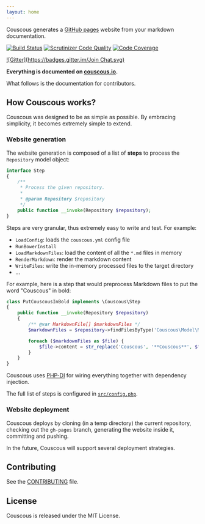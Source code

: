 ```yaml
---
layout: home
---
```


Couscous generates a [GitHub pages](http://pages.github.com/) website from your markdown documentation.

[![Build Status](https://travis-ci.org/CouscousPHP/Couscous.svg?branch=master)](https://travis-ci.org/CouscousPHP/Couscous)
[![Scrutinizer Code Quality](https://scrutinizer-ci.com/g/CouscousPHP/Couscous/badges/quality-score.png?b=master)](https://scrutinizer-ci.com/g/CouscousPHP/Couscous/?branch=master)
[![Code Coverage](https://scrutinizer-ci.com/g/CouscousPHP/Couscous/badges/coverage.png?b=master)](https://scrutinizer-ci.com/g/CouscousPHP/Couscous/?branch=master)

[![Gitter](https://badges.gitter.im/Join Chat.svg)](https://gitter.im/CouscousPHP/Couscous)

**Everything is documented on [couscous.io](http://couscous.io/).**

What follows is the documentation for contributors.

## How Couscous works?

Couscous was designed to be as simple as possible. By embracing simplicity, it becomes extremely simple to extend.

### Website generation

The website generation is composed of a list of **steps** to process the `Repository` model object:

```php
interface Step
{
    /**
     * Process the given repository.
     *
     * @param Repository $repository
     */
    public function __invoke(Repository $repository);
}
```

Steps are very granular, thus extremely easy to write and test. For example:

- `LoadConfig`: loads the `couscous.yml` config file
- `RunBowerInstall`
- `LoadMarkdownFiles`: load the content of all the `*.md` files in memory
- `RenderMarkdown`: render the markdown content
- `WriteFiles`: write the in-memory processed files to the target directory
- …

For example, here is a step that would preprocess Markdown files to put the word "Couscous" in bold:

```php
class PutCouscousInBold implements \Couscous\Step
{
    public function __invoke(Repository $repository)
    {
        /** @var MarkdownFile[] $markdownFiles */
        $markdownFiles = $repository->findFilesByType('Couscous\Model\MarkdownFile');

        foreach ($markdownFiles as $file) {
            $file->content = str_replace('Couscous', '**Couscous**', $file->content);
        }
    }
}
```

Couscous uses [PHP-DI](http://php-di.org/) for wiring everything together with dependency injection.

The full list of steps is configured in [`src/config.php`](src/config.php).

### Website deployment

Couscous deploys by cloning (in a temp directory) the current repository, checking out the `gh-pages` branch, generating the website inside it, committing and pushing.

In the future, Couscous will support several deployment strategies.

## Contributing

See the [CONTRIBUTING](contributing.md) file.

## License

Couscous is released under the MIT License.
